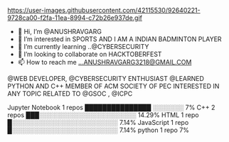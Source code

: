 https://user-images.githubusercontent.com/42115530/92640221-9728ca00-f2fa-11ea-8994-c72b26e937de.gif



- 👋 Hi, I’m @ANUSHRAVGARG
- 👀 I’m interested in SPORTS AND I AM A INDIAN BADMINTON PLAYER
- 🌱 I’m currently learning ..@CYBERSECURITY
- 💞️ I’m looking to collaborate on HACKTOBERFEST  
- 📫 How to reach me ...ANUSHRAVGARG3218@GMAIL.COM

<!---@WEB DEVELOPER, @CYBERSECURITY ENTHUSIAST @LEARNED PYTHON AND C++
ANUSHRAVGARG/ANUSHRAVGARG is a ✨ special ✨ repository because its `README.md` (this file) appears on your GitHub profile.
You can click the Preview link to take a look at your changes.
--->


@WEB DEVELOPER, @CYBERSECURITY ENTHUSIAST @LEARNED PYTHON AND C++
MEMBER OF ACM SOCIETY OF PEC 
INTERESTED IN ANY TOPIC RELATED TO @GSOC , @ICPC



Jupyter Notebook         1 repos            ███████████████   ░░░░░░░     7% 
C++                      2 repos             ███░░░░░░░░░░░░░░░░░░░░░░   14.29% 
HTML                     1 repo              █░░░░░░░░░░░░░░░░░░░░░░░░   7.14% 
JavaScript               1 repo              █░░░░░░░░░░░░░░░░░░░░░░░░   7.14%
python                   1 repo                       7%
